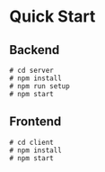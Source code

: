 # Quick Start

## Backend

    # cd server
    # npm install
    # npm run setup
    # npm start

## Frontend

    # cd client
    # npm install
    # npm start

    